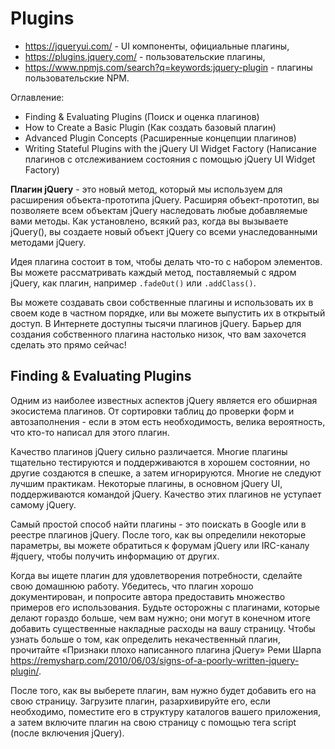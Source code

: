 # Plugins
- https://jqueryui.com/ - UI компоненты, официальные плагины,
- https://plugins.jquery.com/ - пользовательские плагины,
- https://www.npmjs.com/search?q=keywords:jquery-plugin - плагины пользовательские NPM.

Оглавление:
- Finding & Evaluating Plugins (Поиск и оценка плагинов)
- How to Create a Basic Plugin (Как создать базовый плагин)
- Advanced Plugin Concepts (Расширенные концепции плагинов)
- Writing Stateful Plugins with the jQuery UI Widget Factory (Написание плагинов с отслеживанием состояния с помощью jQuery UI Widget Factory)

**Плагин jQuery** - это новый метод, который мы используем для расширения объекта-прототипа jQuery. Расширяя объект-прототип, вы позволяете всем объектам jQuery наследовать любые добавляемые вами методы. Как установлено, всякий раз, когда вы вызываете jQuery(), вы создаете новый объект jQuery со всеми унаследованными методами jQuery.

Идея плагина состоит в том, чтобы делать что-то с набором элементов. Вы можете рассматривать каждый метод, поставляемый с ядром jQuery, как плагин, например `.fadeOut()` или `.addClass()`.

Вы можете создавать свои собственные плагины и использовать их в своем коде в частном порядке, или вы можете выпустить их в открытый доступ. В Интернете доступны тысячи плагинов jQuery. Барьер для создания собственного плагина настолько низок, что вам захочется сделать это прямо сейчас!

## Finding & Evaluating Plugins
Одним из наиболее известных аспектов jQuery является его обширная экосистема плагинов. От сортировки таблиц до проверки форм и автозаполнения - если в этом есть необходимость, велика вероятность, что кто-то написал для этого плагин.

Качество плагинов jQuery сильно различается. Многие плагины тщательно тестируются и поддерживаются в хорошем состоянии, но другие создаются в спешке, а затем игнорируются. Многие не следуют лучшим практикам. Некоторые плагины, в основном jQuery UI, поддерживаются командой jQuery. Качество этих плагинов не уступает самому jQuery.

Самый простой способ найти плагины - это поискать в Google или в реестре плагинов jQuery. После того, как вы определили некоторые параметры, вы можете обратиться к форумам jQuery или IRC-каналу #jquery, чтобы получить информацию от других.

Когда вы ищете плагин для удовлетворения потребности, сделайте свою домашнюю работу. Убедитесь, что плагин хорошо документирован, и попросите автора предоставить множество примеров его использования. Будьте осторожны с плагинами, которые делают гораздо больше, чем вам нужно; они могут в конечном итоге добавить существенные накладные расходы на вашу страницу. Чтобы узнать больше о том, как определить некачественный плагин, прочитайте «Признаки плохо написанного плагина jQuery» Реми Шарпа https://remysharp.com/2010/06/03/signs-of-a-poorly-written-jquery-plugin/.

После того, как вы выберете плагин, вам нужно будет добавить его на свою страницу. Загрузите плагин, разархивируйте его, если необходимо, поместите его в структуру каталогов вашего приложения, а затем включите плагин на свою страницу с помощью тега script (после включения jQuery).
